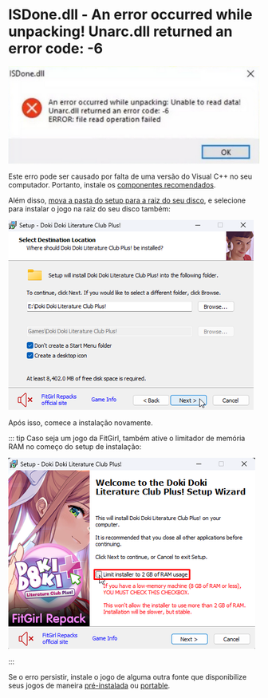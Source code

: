 # ISDone.dll - An error occurred while unpacking! Unarc.dll returned an error code: -6

![Unarc.dll error code: -6](assets/errors/unarc-6.png)

Este erro pode ser causado por falta de uma versão do Visual C++ no seu computador. Portanto, instale os [componentes recomendados](common-redistributables.md).

Além disso, [mova a pasta do setup para a raiz do seu disco](root-drive.md), e selecione para instalar o jogo na raiz do seu disco também:

![Diretório de instalação na raiz do Disco](assets/errors/unarc-6-raiz.png)

Após isso, comece a instalação novamente.

::: tip Caso seja um jogo da FitGirl, também ative o limitador de memória RAM no começo do setup de instalação:

![Limitador de RAM](assets/errors/2gb-ram.png)

:::

Se o erro persistir, instale o jogo de alguma outra fonte que disponibilize seus jogos de maneira [pré-instalada](download-sources.html#pre-instalado) ou [portable](download-sources.html#portable).